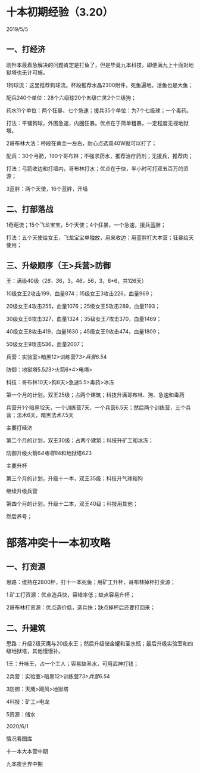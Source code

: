 # 十本初期经验（3.20）

2019/5/5

## 一、打经济

刚升本最着急解决的问题肯定是打鱼了，但是毕竟九本科技，即便满九上十面对地狱塔也无计可施。

1狗球流：这里推荐狗球流。杯段推荐水晶2300附件，死鱼遍地，活鱼也是大鱼；

配兵240个单位：28个六级球20个五级亡灵2个三级狗；

药水11个单位：两个狂暴、七个急速；援兵35个单位：为7个七级球；一个毒药。

打法：平铺狗球，外围急速，内圈狂暴。优点在于简单粗暴，一定程度无视地狱塔。

2哥布林大法：杯段在黄金一左右，耐心点选双40W就可以打了；

配兵：30个弓箭，190个哥布林；不强求药水，推荐治疗药剂；无援兵，推荐肉；

打法：弓箭收边和打墙内，哥布林打水；优点在于快，半小时可打双五百万的资源；

3蓝胖：两个天使，16个蓝胖，开墙

 

## 二、打部落战

1奇葩流；15个飞龙宝宝，5个天使；4个狂暴，一个急速，援兵蓝胖；

打法：五个天使给女王，飞龙宝宝单独放，用来收边；用蓝胖打大本营；狂暴给天使用；

 

## 三、升级顺序（王>兵营>防御

王：满级40级（2*6，3*6，3，4*6，5*6，3，6*6，共126天）

10级女王2攻击199，血量874；15级女王3攻击226，血量969；

20级女王4攻击255，血量1076；25级女王5攻击289，血量1193；

30级女王6攻击327，血量1324；35级女王7攻击370，血量1469；

40级女王8攻击419，血量1630；45级女王9攻击474，血量1809；

50级女王9攻击536，血量2007；

兵营：实验室>暗黑12>训练营7*3>兵营6.5*4

防御：地狱塔5.5*2*3>火箭6*4>电塔>

科技：哥布林10天>狗8天>急速5.5>毒药>冰冻

 

第一个月的计划，双王25级；占两个建筑；科技升满哥布林、狗、急速和毒药

兵营升1个暗黑12天，一个训练营7天，一个兵营6.5天；然后两个训练营，三个兵营；法术6天，暗黑法术7.5天

主要打经济

第二个月的计划，双王30级；占两个建筑；科技升矿工和冰冻；

防御升级火箭6*4电塔8*4和地狱塔6*2*3

主要升杯

第三个月的计划，升级十一本，双王35级；科技升气球和狗

继续升级兵营

第四个月的计划，升级十二本，双王40级；科技用其他；

然后养号；

 

 

 

 

 

# 部落冲突十一本初攻略

## 一、打资源

  思路：维持在2800杯，打十一本死鱼；用矿工升杯，哥布林掉杯打资源；

1.矿工打资源：优点造兵快，容错率低；缺点容易升杯；

2哥布林打资源：优点造价低，造兵快；缺点掉杯后还要打回来；

 

## 二、升建筑

思路：升级2级天鹰与20级永王；然后升级储金罐和圣水瓶；最后升级实验室和四级地狱塔，其他慢慢补。

1王：升咏王，占一个工人；容易缺圣水，可用武神打钱；

2兵营：实验室>暗黑12>训练营7*3>兵营6.5*4

3防御：天鹰>飓风>地狱塔

4科技：矿工>电龙

5资源：储水

 

 

 

 2020/6/1

情况看图库

十一本大本营中期

九本夜世界中期

 

 

 
